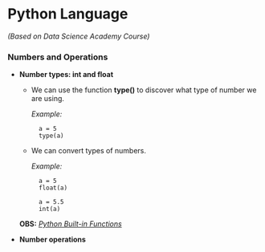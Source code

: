 # Python Language
_(Based on Data Science Academy Course)_

### Numbers and Operations

- **Number types: int and float**

  - We can use the function **type()** to discover what type of number we are using.

    _Example:_

    ```
      a = 5
      type(a)
    ```

  - We can convert types of numbers.

    _Example:_

    ```
      a = 5
      float(a)

      a = 5.5
      int(a)
    ```

  **OBS:** [_Python Built-in Functions_](https://docs.python.org/3.3/library/functions.html)

- **Number operations**

